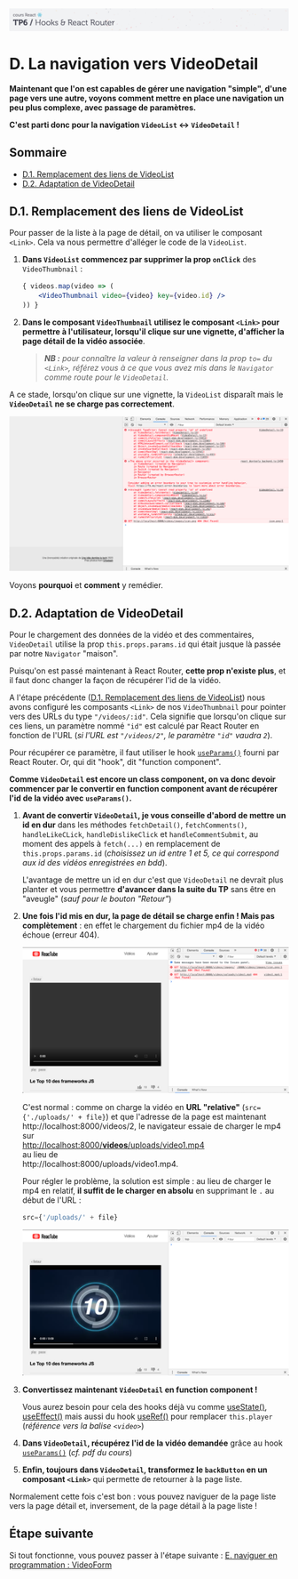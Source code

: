 <img src="images/readme/header-small.jpg" >

# D. La navigation vers VideoDetail  <!-- omit in toc -->

**Maintenant que l'on est capables de gérer une navigation "simple", d'une page vers une autre, voyons comment mettre en place une navigation un peu plus complexe, avec passage de paramètres.**

**C'est parti donc pour la navigation `VideoList` <-> `VideoDetail` !**

## Sommaire <!-- omit in toc -->
- [D.1. Remplacement des liens de VideoList](#d1-remplacement-des-liens-de-videolist)
- [D.2. Adaptation de VideoDetail](#d2-adaptation-de-videodetail)


## D.1. Remplacement des liens de VideoList
Pour passer de la liste à la page de détail, on va utiliser le composant `<Link>`. Cela va nous permettre d'alléger le code de la `VideoList`.

1. **Dans `VideoList` commencez par supprimer la prop `onClick`** des `VideoThumbnail` :
	```jsx
	{ videos.map(video => (
		<VideoThumbnail video={video} key={video.id} />
	)) }
	```
2. **Dans le composant `VideoThumbnail` utilisez le composant `<Link>` pour permettre à l'utilisateur, lorsqu'il clique sur une vignette, d'afficher la page détail de la vidéo associée**.

	> _**NB :** pour connaître la valeur à renseigner dans la prop `to=` du `<Link>`, référez vous à ce que vous avez mis dans le `Navigator` comme route pour le `VideoDetail`._

A ce stade, lorsqu'on clique sur une vignette, la `VideoList` disparaît mais le **`VideoDetail` ne se charge pas correctement**.

<img src="images/readme/link-error.png" >

Voyons **pourquoi** et **comment** y remédier.

## D.2. Adaptation de VideoDetail
Pour le chargement des données de la vidéo et des commentaires, `VideoDetail` utilise la prop `this.props.params.id` qui était jusque là passée par notre `Navigator` "maison".

Puisqu'on est passé maintenant à React Router, **cette prop n'existe plus**, et il faut donc changer la façon de récupérer l'id de la vidéo.

A l'étape précédente ([D.1. Remplacement des liens de VideoList](#d1-remplacement-des-liens-de-videolist)) nous avons configuré les composants `<Link>` de nos `VideoThumbnail` pour pointer vers des URLs du type `"/videos/:id"`. Cela signifie que lorsqu'on clique sur ces liens, un paramètre nommé `"id"` est calculé par React Router en fonction de l'URL (_si l'URL est `"/videos/2"`, le paramètre `"id"` vaudra `2`_).

Pour récupérer ce paramètre, il faut utiliser le hook [`useParams()`](https://reactrouter.com/web/api/Hooks/useparams) fourni par React Router. Or, qui dit "hook", dit "function component".

**Comme `VideoDetail` est encore un class component, on va donc devoir commencer par le convertir en function component avant de récupérer l'id de la vidéo avec `useParams()`.**

1. **Avant de convertir `VideoDetail`, je vous conseille d'abord de mettre un id en dur** dans les méthodes `fetchDetail()`, `fetchComments()`, `handleLikeCLick`, `handleDislikeClick` et `handleCommentSubmit`, au moment des appels à `fetch(...)` en remplacement de `this.props.params.id` (_choisissez un id entre 1 et 5, ce qui correspond aux id des vidéos enregistrées en bdd_).

	L'avantage de mettre un id en dur c'est que `VideoDetail` ne devrait plus planter et vous permettre **d'avancer dans la suite du TP** sans être en "aveugle" (_sauf pour le bouton "Retour"_)

2. **Une fois l'id mis en dur, la page de détail se charge enfin ! Mais pas complètement** : en effet le chargement du fichier mp4 de la vidéo échoue (erreur 404).

	<img src="images/readme/video-error.png" >

	C'est normal : comme on charge la vidéo en **URL "relative"** (`src={'./uploads/' + file}`) et que l'adresse de la page est maintenant http://localhost:8000/videos/2, le navigateur essaie de charger le mp4 sur
	<br>[http://localhost:8000/**videos**/uploads/video1.mp4](http://localhost:8000/videos/uploads/video1.mp4)<br>au lieu de <br>
	http://localhost:8000/uploads/video1.mp4.

	Pour régler le problème, la solution est simple : au lieu de charger le mp4 en relatif, **il suffit de le charger en absolu** en supprimant le `.` au début de l'URL :

	```jsx
	src={'/uploads/' + file}
	```

	<img src="images/readme/screen-01.png" >

3. **Convertissez maintenant `VideoDetail` en function component !**

	Vous aurez besoin pour cela des hooks déjà vu comme [useState()](https://reactjs.org/docs/hooks-reference.html#usestate), [useEffect()](https://reactjs.org/docs/hooks-reference.html#useeffect) mais aussi du hook [useRef()](https://reactjs.org/docs/hooks-reference.html#useref) pour remplacer `this.player` (_référence vers la balise `<video>`_)

3. **Dans `VideoDetail`, récupérez l'id de la vidéo demandée** grâce au hook [`useParams()`](https://reactrouter.com/web/api/Hooks/useparams) (_cf. pdf du cours_)

4. **Enfin, toujours dans `VideoDetail`, transformez le `backButton` en un composant `<Link>`** qui permette de retourner à la page liste.

Normalement cette fois c'est bon : vous pouvez naviguer de la page liste vers la page détail et, inversement, de la page détail à la page liste !

## Étape suivante <!-- omit in toc -->
Si tout fonctionne, vous pouvez passer à l'étape suivante : [E. naviguer en programmation : VideoForm](E-VideoForm.md)
